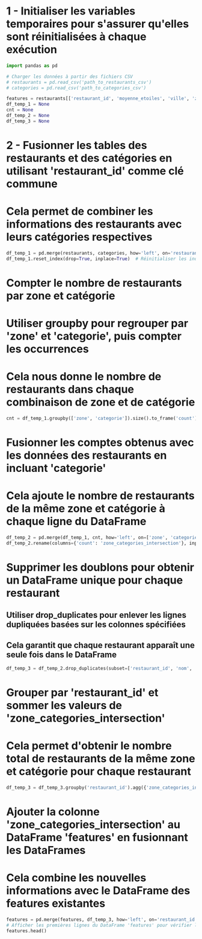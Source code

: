 # 1 - Initialiser les variables temporaires pour s'assurer qu'elles sont réinitialisées à chaque exécution

```python
import pandas as pd

# Charger les données à partir des fichiers CSV
# restaurants = pd.read_csv('path_to_restaurants_csv')
# categories = pd.read_csv('path_to_categories_csv')

features = restaurants[['restaurant_id', 'moyenne_etoiles', 'ville', 'zone']].copy()
df_temp_1 = None
cnt = None
df_temp_2 = None
df_temp_3 = None
```


# 2 - Fusionner les tables des restaurants et des catégories en utilisant 'restaurant_id' comme clé commune
# Cela permet de combiner les informations des restaurants avec leurs catégories respectives

```python
df_temp_1 = pd.merge(restaurants, categories, how='left', on='restaurant_id')
df_temp_1.reset_index(drop=True, inplace=True)  # Réinitialiser les index du DataFrame après la fusion pour garder un ordre cohérent
```

# Compter le nombre de restaurants par zone et catégorie
# Utiliser groupby pour regrouper par 'zone' et 'categorie', puis compter les occurrences
# Cela nous donne le nombre de restaurants dans chaque combinaison de zone et de catégorie

```python
cnt = df_temp_1.groupby(['zone', 'categorie']).size().to_frame('count').reset_index()
```

# Fusionner les comptes obtenus avec les données des restaurants en incluant 'categorie'
# Cela ajoute le nombre de restaurants de la même zone et catégorie à chaque ligne du DataFrame

```python
df_temp_2 = pd.merge(df_temp_1, cnt, how='left', on=['zone', 'categorie'])
df_temp_2.rename(columns={'count': 'zone_categories_intersection'}, inplace=True)  # Renommer la colonne 'count' en 'zone_categories_intersection'
```

# Supprimer les doublons pour obtenir un DataFrame unique pour chaque restaurant
## Utiliser drop_duplicates pour enlever les lignes dupliquées basées sur les colonnes spécifiées
## Cela garantit que chaque restaurant apparaît une seule fois dans le DataFrame

```python
df_temp_3 = df_temp_2.drop_duplicates(subset=['restaurant_id', 'nom', 'moyenne_etoiles', 'ville', 'zone', 'ferme'])
```

# Grouper par 'restaurant_id' et sommer les valeurs de 'zone_categories_intersection'
# Cela permet d'obtenir le nombre total de restaurants de la même zone et catégorie pour chaque restaurant

```python
df_temp_3 = df_temp_3.groupby('restaurant_id').agg({'zone_categories_intersection': 'sum'}).reset_index()
```

# Ajouter la colonne 'zone_categories_intersection' au DataFrame 'features' en fusionnant les DataFrames
# Cela combine les nouvelles informations avec le DataFrame des features existantes

```python
features = pd.merge(features, df_temp_3, how='left', on='restaurant_id')
# Afficher les premières lignes du DataFrame 'features' pour vérifier le résultat
features.head()
```
